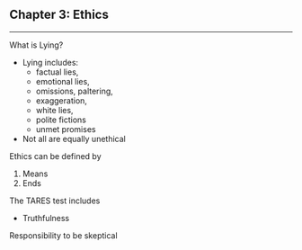 ## Chapter 3: Ethics
---
What is Lying?
 - Lying includes: 
	 - factual lies, 
	 - emotional lies,
	 - omissions, paltering, 
	 - exaggeration,
	 - white lies,
	 - polite fictions
	 - unmet promises
- Not all are equally unethical

Ethics can be defined by
1. Means
2. Ends

The TARES test includes
 - Truthfulness

Responsibility to be skeptical